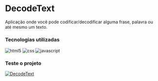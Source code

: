 # DecodeText

Aplicação onde você pode codificar/decodificar alguma frase, palavra ou até mesmo um texto.

### Tecnologias utilizadas
<div style='display: inline_block, marginTop: -20'>
  <img align='center' alt='html5' src='https://img.shields.io/badge/HTML5-E34F26?style=for-the-badge&logo=html5&logoColor=white'/>
  <img align='center' alt='css' src='https://img.shields.io/badge/CSS-239120?&style=for-the-badge&logo=css3&logoColor=white'/>
  <img align='center' alt='javascript' src='https://img.shields.io/badge/JavaScript-F7DF1E?style=for-the-badge&logo=javascript&logoColor=black'/>
</div>

### Teste o projeto
[![DecodeText](https://img.shields.io/website-up-down-green-red/http/monip.org.svg)](https://emanoeledevapps.github.io/projetos/decodeText/index.html)
